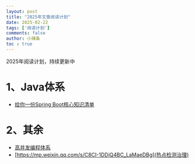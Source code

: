 ```yaml
---
layout: post
title: "2025年文章阅读计划"
date: 2025-02-22
tags: ['阅读计划']
comments: false
author: 小辣条
toc : true
---
```

2025年阅读计划，持续更新中
<!-- more -->

# 1、Java体系
- [给你一份Spring Boot核心知识清单](https://zhuanlan.zhihu.com/p/78104880)


# 2、其余
- [高并发编程体系](https://mp.weixin.qq.com/s/LomMztIlXCUASWi0nEsXvA)
- [https://mp.weixin.qq.com/s/C8CI-1DDiQ4BC_LaMaeDBg](热点检测治理)
